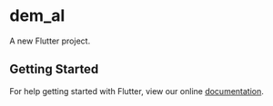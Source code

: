 # dem_al

A new Flutter project.

## Getting Started

For help getting started with Flutter, view our online
[documentation](https://flutter.io/).
